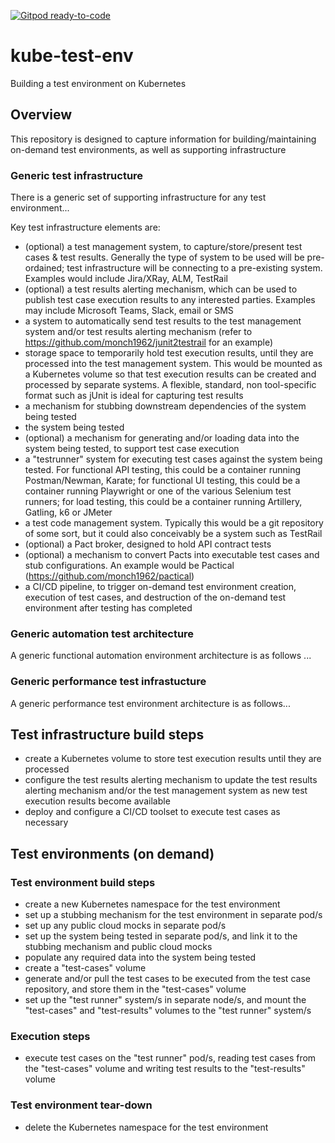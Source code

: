 [![Gitpod ready-to-code](https://img.shields.io/badge/Gitpod-ready--to--code-blue?logo=gitpod)](https://gitpod.io/#https://github.com/monch1962/kube-test-env)

# kube-test-env
Building a test environment on Kubernetes

## Overview
This repository is designed to capture information for building/maintaining on-demand test environments, as well as supporting infrastructure

### Generic test infrastructure
There is a generic set of supporting infrastructure for any test environment...

Key test infrastructure elements are:
- (optional) a test management system, to capture/store/present test cases & test results. Generally the type of system to be used will be pre-ordained; test infrastructure will be connecting to a pre-existing system. Examples would include Jira/XRay, ALM, TestRail
- (optional) a test results alerting mechanism, which can be used to publish test case execution results to any interested parties. Examples may include Microsoft Teams, Slack, email or SMS
- a system to automatically send test results to the test management system and/or test results alerting mechanism (refer to https://github.com/monch1962/junit2testrail for an example)
- storage space to temporarily hold test execution results, until they are processed into the test management system. This would be mounted as a Kubernetes volume so that test execution results can be created and processed by separate systems. A flexible, standard, non tool-specific format such as jUnit is ideal for capturing test results
- a mechanism for stubbing downstream dependencies of the system being tested
- the system being tested
- (optional) a mechanism for generating and/or loading data into the system being tested, to support test case execution
- a "testrunner" system for executing test cases against the system being tested. For functional API testing, this could be a container running Postman/Newman, Karate; for functional UI testing, this could be a container running Playwright or one of the various Selenium test runners; for load testing, this could be a container running Artillery, Gatling, k6 or JMeter
- a test code management system. Typically this would be a git repository of some sort, but it could also conceivably be a system such as TestRail
- (optional) a Pact broker, designed to hold API contract tests
- (optional) a mechanism to convert Pacts into executable test cases and stub configurations. An example would be Pactical (https://github.com/monch1962/pactical)
- a CI/CD pipeline, to trigger on-demand test environment creation, execution of test cases, and destruction of the on-demand test environment after testing has completed

### Generic automation test architecture
A generic functional automation environment architecture is as follows ...


### Generic performance test infrastucture
A generic performance test environment architecture is as follows...

## Test infrastructure build steps
- create a Kubernetes volume to store test execution results until they are processed
- configure the test results alerting mechanism to update the test results alerting mechanism and/or the test management system as new test execution results become available
- deploy and configure a CI/CD toolset to execute test cases as necessary

## Test environments (on demand) 
### Test environment build steps
- create a new Kubernetes namespace for the test environment
- set up a stubbing mechanism for the test environment in separate pod/s
- set up any public cloud mocks in separate pod/s
- set up the system being tested in separate pod/s, and link it to the stubbing mechanism and public cloud mocks
- populate any required data into the system being tested
- create a "test-cases" volume
- generate and/or pull the test cases to be executed from the test case repository, and store them in the "test-cases" volume
- set up the "test runner" system/s in separate node/s, and mount the "test-cases" and "test-results" volumes to the "test runner" system/s

### Execution steps
- execute test cases on the "test runner" pod/s, reading test cases from the "test-cases" volume and writing test results to the "test-results" volume

### Test environment tear-down
- delete the Kubernetes namespace for the test environment